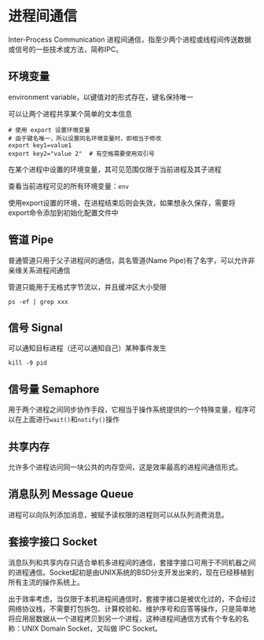 # 进程间通信

Inter-Process Communication 进程间通信，指至少两个进程或线程间传送数据或信号的一些技术或方法，简称IPC。

## 环境变量

environment variable，以键值对的形式存在，键名保持唯一

可以让两个进程共享某个简单的文本信息

```shell
# 使用 export 设置环境变量
# 由于键名唯一，所以设置同名环境变量时，即相当于修改
export key1=value1
export key2="value 2"  # 有空格需要使用双引号
```

在某个进程中设置的环境变量，其可见范围仅限于当前进程及其子进程

查看当前进程可见的所有环境变量：`env`

使用export设置的环境，在进程结束后则会失效，如果想永久保存，需要将export命令添加到初始化配置文件中

## 管道 Pipe

普通管道只用于父子进程间的通信，具名管道(Name Pipe)有了名字，可以允许非亲缘关系进程间通信

管道只能用于无格式字节流以，并且缓冲区大小受限

```shell
ps -ef | grep xxx
```

## 信号 Signal

可以通知目标进程（还可以通知自己）某种事件发生

```shell
kill -9 pid
```

## 信号量 Semaphore

用于两个进程之间同步协作手段，它相当于操作系统提供的一个特殊变量，程序可以在上面进行`wait()`和`notify()`操作

## 共享内存

允许多个进程访问同一块公共的内存空间，这是效率最高的进程间通信形式。

## 消息队列 Message Queue

进程可以向队列添加消息，被赋予读权限的进程则可以从队列消费消息。

## 套接字接口 Socket

消息队列和共享内存只适合单机多进程间的通信，套接字接口可用于不同机器之间的进程通信。Socket起初是由UNIX系统的BSD分支开发出来的，现在已经移植到所有主流的操作系统上。

出于效率考虑，当仅限于本机进程间通信时，套接字接口是被优化过的，不会经过网络协议栈，不需要打包拆包、计算校验和、维护序号和应答等操作，只是简单地将应用层数据从一个进程拷贝到另一个进程，这种进程间通信方式有个专名的名称：UNIX Domain Socket，又叫做 IPC Socket。
